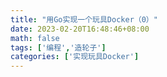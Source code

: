 ```yaml
---
title: "用Go实现一个玩具Docker（0）"
date: 2023-02-20T16:48:46+08:00
math: false
tags: ['编程','造轮子']
categories: ['实现玩具Docker']
---
```



